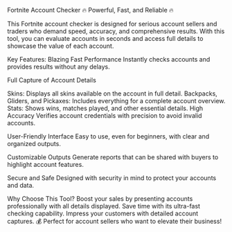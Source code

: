 Fortnite Account Checker
🔥 Powerful, Fast, and Reliable 🔥

This Fortnite account checker is designed for serious account sellers and traders who demand speed, accuracy, and comprehensive results. With this tool, you can evaluate accounts in seconds and access full details to showcase the value of each account.

Key Features:
Blazing Fast Performance
Instantly checks accounts and provides results without any delays.

Full Capture of Account Details

Skins: Displays all skins available on the account in full detail.
Backpacks, Gliders, and Pickaxes: Includes everything for a complete account overview.
Stats: Shows wins, matches played, and other essential details.
High Accuracy
Verifies account credentials with precision to avoid invalid accounts.

User-Friendly Interface
Easy to use, even for beginners, with clear and organized outputs.

Customizable Outputs
Generate reports that can be shared with buyers to highlight account features.

Secure and Safe
Designed with security in mind to protect your accounts and data.

Why Choose This Tool?
Boost your sales by presenting accounts professionally with all details displayed.
Save time with its ultra-fast checking capability.
Impress your customers with detailed account captures.
💰 Perfect for account sellers who want to elevate their business!
